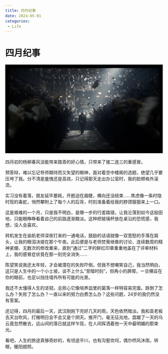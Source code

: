 ```yaml
---
title: 四月纪事
date: 2024-05-01
categories:
 - Life
---
```


<!---->

# 四月纪事

![图像](./assets/DnUJFGuVAAA3xvD.jpeg)

四月初的杨柳春风没能带来踏青的好心情，只带来了接二连三的重感冒。 

预答辩，难以忘记导师期待而又失望的眼神，面对着空中楼阁的选题，绝望几乎要压垮了我。分不清是羞愧还是高烧，只记得那天走出办公室时，我的脸颊格外滚烫。 

实习没有着落，朋友延毕噩耗，开题迫在眉睫，横向还没结束……焦虑像一条时隐时现的毒蛇，悄然攀附上了每个人的后背，时刻准备着给我的脖颈狠狠来上一口。 

这是艰难的一个月，只是我不明白，是哪一步的行差踏错，让我沦落到如今这般田地，只能眼睁睁看着自己的前路逐渐黯淡。这种把玻璃杯放在桌沿的恐慌感，我想，没人会喜欢。

转机发生在谕航老师深夜打来的一通电话，鼓励的话语就像一双宽慰的手落在肩头，让我的眼泪决堤在那个午夜。此后便是与老师焚膏继晷的讨论、连续数周的精神紧绷、无数次的修改重来，直到“通过”二字的鲜红印章重重地盖在了评审材料上，我的感冒症状竟在那一刻完全消失……

陈望笑说我还太年轻，才会被潜在的失败吓倒。但我不想嘲笑自己，我当然明白，这只是人生中的一个小土坡，谈不上什么“至暗时刻”，但再小的屏障，一旦横亘在你的眼前，也足以挡住墙外所有可能的光景。

我还不太懂得人生的坚韧，总担心它像培养皿里的菌落一样特容易完蛋。跌倒了怎么办？失败了怎么办？一直以来的努力白费怎么办？这些问题，24岁的我仍然没有答案。 

还记得，四月的最后一天，武汉刚刚下完好几天的雨，天色依然暗淡。我和袁老板去天台吹风，打赌明日会不会又是个阴天。推开门，毫无征兆地，盘踞了一天的乌云竟忽然散去，远山间的落日就这样乍现，在人间挥洒着他一天中最明媚的那束光。 

看吧，人生的旅途真够奇妙的，有坦途平川，也有沟壑坎坷，偶尔栉风沐雨，转眼，暖阳朗照。

